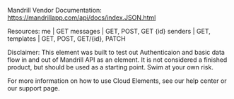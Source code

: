 Mandrill
Vendor Documentation: https://mandrillapp.com/api/docs/index.JSON.html

Resources: 
me | GET
messages | GET, POST, GET {id}
senders | GET, 
templates | GET, POST, GET/{id}, PATCH


Disclaimer: This element was built to test out Authenticaion and basic data flow in and out of Mandrill API as an element. It is not considered a finished product, but should be used as a starting point. Swim at your own risk.

For more information on how to use Cloud Elements, see our help center or our support page.